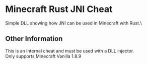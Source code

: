 # Minecraft Rust JNI Cheat

Simple DLL showing how JNI can be used in Minecraft with Rust.\

## Other Information
This is an internal cheat and must be used with a DLL injector.\
Only supports Minecraft Vanilla 1.8.9
